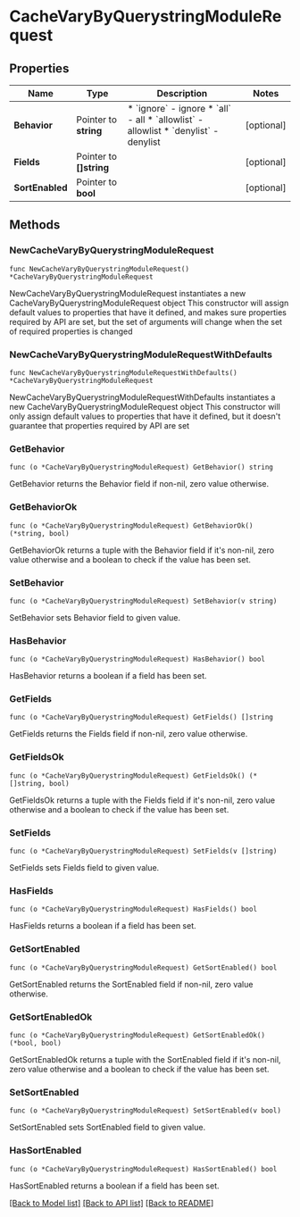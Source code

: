# CacheVaryByQuerystringModuleRequest

## Properties

Name | Type | Description | Notes
------------ | ------------- | ------------- | -------------
**Behavior** | Pointer to **string** | * &#x60;ignore&#x60; - ignore * &#x60;all&#x60; - all * &#x60;allowlist&#x60; - allowlist * &#x60;denylist&#x60; - denylist | [optional] 
**Fields** | Pointer to **[]string** |  | [optional] 
**SortEnabled** | Pointer to **bool** |  | [optional] 

## Methods

### NewCacheVaryByQuerystringModuleRequest

`func NewCacheVaryByQuerystringModuleRequest() *CacheVaryByQuerystringModuleRequest`

NewCacheVaryByQuerystringModuleRequest instantiates a new CacheVaryByQuerystringModuleRequest object
This constructor will assign default values to properties that have it defined,
and makes sure properties required by API are set, but the set of arguments
will change when the set of required properties is changed

### NewCacheVaryByQuerystringModuleRequestWithDefaults

`func NewCacheVaryByQuerystringModuleRequestWithDefaults() *CacheVaryByQuerystringModuleRequest`

NewCacheVaryByQuerystringModuleRequestWithDefaults instantiates a new CacheVaryByQuerystringModuleRequest object
This constructor will only assign default values to properties that have it defined,
but it doesn't guarantee that properties required by API are set

### GetBehavior

`func (o *CacheVaryByQuerystringModuleRequest) GetBehavior() string`

GetBehavior returns the Behavior field if non-nil, zero value otherwise.

### GetBehaviorOk

`func (o *CacheVaryByQuerystringModuleRequest) GetBehaviorOk() (*string, bool)`

GetBehaviorOk returns a tuple with the Behavior field if it's non-nil, zero value otherwise
and a boolean to check if the value has been set.

### SetBehavior

`func (o *CacheVaryByQuerystringModuleRequest) SetBehavior(v string)`

SetBehavior sets Behavior field to given value.

### HasBehavior

`func (o *CacheVaryByQuerystringModuleRequest) HasBehavior() bool`

HasBehavior returns a boolean if a field has been set.

### GetFields

`func (o *CacheVaryByQuerystringModuleRequest) GetFields() []string`

GetFields returns the Fields field if non-nil, zero value otherwise.

### GetFieldsOk

`func (o *CacheVaryByQuerystringModuleRequest) GetFieldsOk() (*[]string, bool)`

GetFieldsOk returns a tuple with the Fields field if it's non-nil, zero value otherwise
and a boolean to check if the value has been set.

### SetFields

`func (o *CacheVaryByQuerystringModuleRequest) SetFields(v []string)`

SetFields sets Fields field to given value.

### HasFields

`func (o *CacheVaryByQuerystringModuleRequest) HasFields() bool`

HasFields returns a boolean if a field has been set.

### GetSortEnabled

`func (o *CacheVaryByQuerystringModuleRequest) GetSortEnabled() bool`

GetSortEnabled returns the SortEnabled field if non-nil, zero value otherwise.

### GetSortEnabledOk

`func (o *CacheVaryByQuerystringModuleRequest) GetSortEnabledOk() (*bool, bool)`

GetSortEnabledOk returns a tuple with the SortEnabled field if it's non-nil, zero value otherwise
and a boolean to check if the value has been set.

### SetSortEnabled

`func (o *CacheVaryByQuerystringModuleRequest) SetSortEnabled(v bool)`

SetSortEnabled sets SortEnabled field to given value.

### HasSortEnabled

`func (o *CacheVaryByQuerystringModuleRequest) HasSortEnabled() bool`

HasSortEnabled returns a boolean if a field has been set.


[[Back to Model list]](../README.md#documentation-for-models) [[Back to API list]](../README.md#documentation-for-api-endpoints) [[Back to README]](../README.md)


